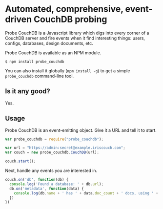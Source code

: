 # Automated, comprehensive, event-driven CouchDB probing

Probe CouchDB is a Javascript library which digs into every corner of a CouchDB server and fire events when it find interesting things: users, configs, databases, design documents, etc.

Probe CouchDB is available as an NPM module.

    $ npm install probe_couchdb

You can also install it globally (`npm install -g`) to get a simple `probe_couchdb` command-line tool.

## Is it any good?

Yes.

## Usage

Probe CouchDB is an event-emitting object. Give it a URL and tell it to start.

```javascript
var probe_couchdb = require("probe_couchdb");

var url = "https://admin:secret@example.iriscouch.com";
var couch = new probe_couchdb.CouchDB(url);

couch.start();
```

Next, handle any events you are interested in.

```javascript
couch.on('db', function(db) {
  console.log('Found a database: ' + db.url);
  db.on('metadata', function(data) {
    console.log(db.name + ' has ' + data.doc_count + ' docs, using ' + (data.disk_size/1024) + 'KB on disk');
  })
})
```
